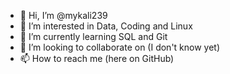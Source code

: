 - 👋 Hi, I’m @mykali239
- 👀 I’m interested in Data, Coding and Linux
- 🌱 I’m currently learning SQL and Git
- 💞️ I’m looking to collaborate on (I don't know yet)
- 📫 How to reach me (here on GitHub)

<!---
mykali239/mykali239 is a ✨ special ✨ repository because its `README.md` (this file) appears on your GitHub profile.
You can click the Preview link to take a look at your changes.
--->

